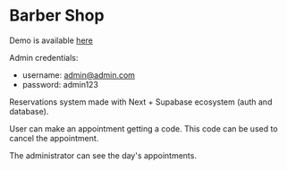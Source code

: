 # Barber Shop

Demo is available [here](https://barbershop-react-jade.vercel.app/)

Admin credentials:

- username: admin@admin.com
- password: admin123

Reservations system made with Next + Supabase ecosystem (auth and database).

User can make an appointment getting a code. This code can be used to cancel the appointment.

The administrator can see the day's appointments.
